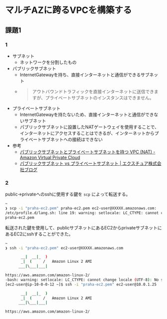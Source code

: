 # マルチAZに跨るVPCを構築する

## 課題1

### 1

- サブネット
  - ネットワークを分割したもの
- パブリックサブネット
  - InternetGatewayを持ち、直接インターネットと通信ができるサブネット
  - >アウトバウンドトラフィックを直接インターネットに送信できますが、プライベートサブネットのインスタンスはできません。
- プライベートサブネット
  - InternetGatewayを持たないため、直接インターネットと通信ができないサブネット
  - パブリックサブネットに設置したNATゲートウェイを使用することで、インターネットにアクセスすることはできるが、インターネットからプライベートサブネットへの接続はできない
- 参考
  - [パブリックサブネットとプライベートサブネットを持つ VPC (NAT) - Amazon Virtual Private Cloud](https://docs.aws.amazon.com/ja_jp/vpc/latest/userguide/VPC_Scenario2.html)
  - [パブリックサブネット vs プライベートサブネット | エクスチュア株式会社ブログ](https://ex-ture.com/blog/2021/07/14/publicsubnet-vs-plivatesubnet/)

### 2

public->privateへのsshに使用する鍵を `scp` によって転送する。

```sh
~
❯ scp -i "praha-ec2.pem" praha-ec2.pem ec2-user@XXXXX.amazonaws.com:
/etc/profile.d/lang.sh: line 19: warning: setlocale: LC_CTYPE: cannot change locale (UTF-8): No such file or directory
praha-ec2.pem                                                                         100%  387    17.2KB/s   00:00    
```

転送された鍵を使用して、publicサブネットにあるEC2からprivateサブネットにあるEC2にsshすることができた。

```sh
~
❯ ssh -i "praha-ec2.pem" ec2-user@XXXXX.amazonaws.com

       __|  __|_  )
       _|  (     /   Amazon Linux 2 AMI
      ___|\___|___|

https://aws.amazon.com/amazon-linux-2/
-bash: warning: setlocale: LC_CTYPE: cannot change locale (UTF-8): No such file or directory
[ec2-user@ip-10-0-0-12 ~]$ ssh -i "praha-ec2.pem" ec2-user@10.0.1.25

       __|  __|_  )
       _|  (     /   Amazon Linux 2 AMI
      ___|\___|___|

https://aws.amazon.com/amazon-linux-2/
```
